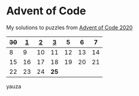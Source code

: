 # Advent of Code

My solutions to puzzles from [Advent of Code 2020](https://adventofcode.com/)

| ~~30~~ | [1](https://github.com/yauza/Advent_of_Code/tree/main/Day%201) | [2](https://github.com/yauza/Advent_of_Code/tree/main/Day%202) | [3](https://github.com/yauza/Advent_of_Code/tree/main/Day%203) | 5 | 6 | 7 |
| - | - | - | - | - | - | - |
| 8 | 9 | 10 | 11 | 12 | 13 | 14 |
| 15 | 16 | 17 | 18 | 19 | 20 | 21 |
| 22 | 23 | 24 | **25** |

yauza
